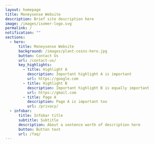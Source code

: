 ```yaml
---
layout: homepage
title: Moneysense Website
description: Brief site description here
image: /images/isomer-logo.svg
permalink: /
notification: ""
sections:
  - hero:
      title: Moneysense Website
      background: /images/plant-coins-hero.jpg
      button: Contact Us
      url: /contact-us/
      key_highlights:
        - title: Highlight A
          description: Important highlight A is important
          url: https://google.com
        - title: Highlight B
          description: Important highlight B is equally important
          url: https://gmail.com
        - title: Page A
          description: Page A is important too
          url: /privacy/
  - infobar:
      title: Infobar title
      subtitle: Subtitle
      description: About a sentence worth of description here
      button: Button text
      url: /faq/
---
```

